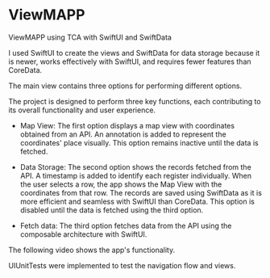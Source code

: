 # ViewMAPP
ViewMAPP using TCA with SwiftUI and SwiftData


I used SwiftUI to create the views and SwiftData for data storage because it is newer, works effectively with SwiftUI, and requires fewer features than CoreData.

The main view contains three options for performing different options.

The project is designed to perform three key functions, each contributing to its overall functionality and user experience.

- Map View: The first option displays a map view with coordinates obtained from an API. An annotation is added to represent the coordinates' place visually. This option remains inactive until the data is fetched.

- Data Storage: The second option shows the records fetched from the API. A timestamp is added to identify each register individually. When the user selects a row, the app shows the Map View with the coordinates from that row. The records are saved using SwiftData as it is more efficient and seamless with SwiftUI than CoreData. This option is disabled until the data is fetched using the third option.

- Fetch data: The third option fetches data from the API using the composable architecture with SwiftUI.


The following video shows the app's functionality. 





UIUnitTests were implemented to test the navigation flow and views.

